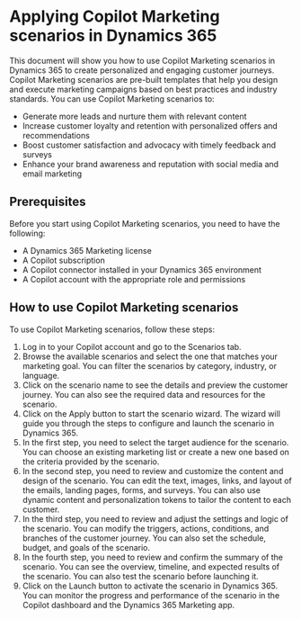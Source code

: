 # Applying Copilot Marketing scenarios in Dynamics 365
This document will show you how to use Copilot Marketing scenarios in Dynamics 365 to create personalized and engaging customer journeys. Copilot Marketing scenarios are pre-built templates that help you design and execute marketing campaigns based on best practices and industry standards. You can use Copilot Marketing scenarios to:
- Generate more leads and nurture them with relevant content
- Increase customer loyalty and retention with personalized offers and recommendations
- Boost customer satisfaction and advocacy with timely feedback and surveys
- Enhance your brand awareness and reputation with social media and email marketing
## Prerequisites
Before you start using Copilot Marketing scenarios, you need to have the following:
- A Dynamics 365 Marketing license
- A Copilot subscription
- A Copilot connector installed in your Dynamics 365 environment
- A Copilot account with the appropriate role and permissions
## How to use Copilot Marketing scenarios
To use Copilot Marketing scenarios, follow these steps:
1. Log in to your Copilot account and go to the Scenarios tab.
2. Browse the available scenarios and select the one that matches your marketing goal. You can filter the scenarios by category, industry, or language.
3. Click on the scenario name to see the details and preview the customer journey. You can also see the required data and resources for the scenario.
4. Click on the Apply button to start the scenario wizard. The wizard will guide you through the steps to configure and launch the scenario in Dynamics 365.
5. In the first step, you need to select the target audience for the scenario. You can choose an existing marketing list or create a new one based on the criteria provided by the scenario.
6. In the second step, you need to review and customize the content and design of the scenario. You can edit the text, images, links, and layout of the emails, landing pages, forms, and surveys. You can also use dynamic content and personalization tokens to tailor the content to each customer.
7. In the third step, you need to review and adjust the settings and logic of the scenario. You can modify the triggers, actions, conditions, and branches of the customer journey. You can also set the schedule, budget, and goals of the scenario.
8. In the fourth step, you need to review and confirm the summary of the scenario. You can see the overview, timeline, and expected results of the scenario. You can also test the scenario before launching it.
9. Click on the Launch button to activate the scenario in Dynamics 365. You can monitor the progress and performance of the scenario in the Copilot dashboard and the Dynamics 365 Marketing app.

